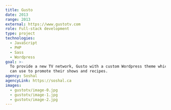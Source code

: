 ```yaml
---
title: Gusto
date: 2013
range: 2013
external: https://www.gustotv.com
role: Full-stack development
type: project
technologies:
  - JavaScript
  - PHP
  - Sass
  - Wordpress
goal: >-
  To provide a new TV network, Gusto with a custom Wordpress theme which they
  can use to promote their shows and recipes.
agency: Soshal
agencyLink: https://soshal.ca
images:
  - gustotv/image-0.jpg
  - gustotv/image-1.jpg
  - gustotv/image-2.jpg
---
```

